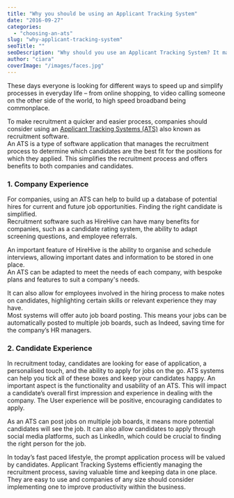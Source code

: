 ```yaml
---
title: "Why you should be using an Applicant Tracking System"
date: "2016-09-27"
categories:
  - "choosing-an-ats"
slug: "why-applicant-tracking-system"
seoTitle: ""
seoDescription: "Why should you use an Applicant Tracking System? It makes like easier, and let's you sort through potential candidates far easier than with email and Excel."
author: "ciara"
coverImage: "/images/faces.jpg"
---
```


These days everyone is looking for different ways to speed up and simplify processes in everyday life – from online shopping, to video calling someone on the other side of the world, to high speed broadband being commonplace.

To make recruitment a quicker and easier process, companies should consider using an [Applicant Tracking Systems (ATS)](https://hirehive.com/recruiting-features/track-applications/) also known as recruitment software.  
An ATS is a type of software application that manages the recruitment process to determine which candidates are the best fit for the positions for which they applied. This simplifies the recruitment process and offers benefits to both companies and candidates.

### 1\. Company Experience

For companies, using an ATS can help to build up a database of potential hires for current and future job opportunities. Finding the right candidate is simplified.  
Recruitment software such as HireHive can have many benefits for companies, such as a candidate rating system, the ability to adapt screening questions, and employee referrals.

An important feature of HireHive is the ability to organise and schedule interviews, allowing important dates and information to be stored in one place.  
An ATS can be adapted to meet the needs of each company, with bespoke plans and features to suit a company's needs.

It can also allow for employees involved in the hiring process to make notes on candidates, highlighting certain skills or relevant experience they may have.  
Most systems will offer auto job board posting. This means your jobs can be automatically posted to multiple job boards, such as Indeed, saving time for the company’s HR managers.

### 2\. Candidate Experience

In recruitment today, candidates are looking for ease of application, a personalised touch, and the ability to apply for jobs on the go. ATS systems can help you tick all of these boxes and keep your candidates happy. An important aspect is the functionality and usability of an ATS. This will impact a candidate’s overall first impression and experience in dealing with the company. The User experience will be positive, encouraging candidates to apply.

As an ATS can post jobs on multiple job boards, it means more potential candidates will see the job. It can also allow candidates to apply through social media platforms, such as LinkedIn, which could be crucial to finding the right person for the job.

In today’s fast paced lifestyle, the prompt application process will be valued by candidates. Applicant Tracking Systems efficiently managing the recruitment process, saving valuable time and keeping data in one place. They are easy to use and companies of any size should consider implementing one to improve productivity within the business.
